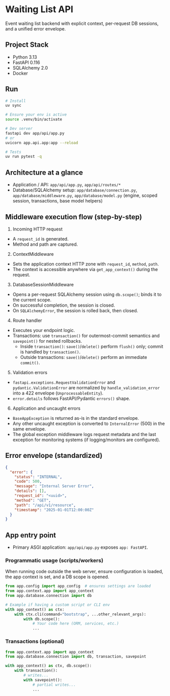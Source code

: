 # Waiting List API

Event waiting list backend with explicit context, per-request DB sessions, and a unified error envelope.

## Project Stack

- Python 3.13
- FastAPI 0.116
- SQLAlchemy 2.0
- Docker

## Run

```sh
# Install
uv sync

# Ensure your env is active
source .venv/bin/activate

# Dev server
fastapi dev app/api/app.py
# or
uvicorn app.api.app:app --reload

# Tests
uv run pytest -q
```

## Architecture at a glance

- Application / API: `app/api/app.py`, `app/api/routes/*`
- Database/SQLAlchemy setup: `app/database/connection.py`, `app/database/middleware.py`, `app/database/model.py` (engine, scoped session, transactions, base model helpers)

## Middleware execution flow (step-by-step)

1. Incoming HTTP request

- A `request_id` is generated.
- Method and path are captured.

2. ContextMiddleware

- Sets the application context HTTP zone with `request_id`, `method`, `path`.
- The context is accessible anywhere via `get_app_context()` during the request.

3. DatabaseSessionMiddleware

- Opens a per-request SQLAlchemy session using `db.scope()`; binds it to the current scope.
- On successful completion, the session is closed.
- On `SQLAlchemyError`, the session is rolled back, then closed.

4. Route handler

- Executes your endpoint logic.
- Transactions: use `transaction()` for outermost-commit semantics and `savepoint()` for nested rollbacks.
  - Inside `transaction()`: `save()`/`delete()` perform `flush()` only; commit is handled by `transaction()`.
  - Outside transactions: `save()`/`delete()` perform an immediate `commit()`.

5. Validation errors

- `fastapi.exceptions.RequestValidationError` and `pydantic.ValidationError` are normalized by `handle_validation_error` into a 422 envelope (`UnprocessableEntity`).
- `error.details` follows FastAPI/Pydantic `errors()` shape.

6. Application and uncaught errors

- `BaseAppException` is returned as-is in the standard envelope.
- Any other uncaught exception is converted to `InternalError` (500) in the same envelope.
- The global exception middleware logs request metadata and the last exception for monitoring systems (if logging/monitors are configured).

## Error envelope (standardized)

```json
{
  "error": {
    "status": "INTERNAL",
    "code": 500,
    "message": "Internal Server Error",
    "details": [],
    "request_id": "<uuid>",
    "method": "GET",
    "path": "/api/v1/resource",
    "timestamp": "2025-01-01T12:00:00Z"
  }
}
```

## App entry point

- Primary ASGI application: `app/api/app.py` exposes `app: FastAPI`.

### Programmatic usage (scripts/workers)

When running code outside the web server, ensure configuration is loaded, the app context is set, and a DB scope is opened.

```python
from app.config import app_config  # ensures settings are loaded
from app.context.app import app_context
from app.database.connection import db

# Example if having a custom script or CLI env
with app_context() as ctx:
    with ctx.cli(command="bootstrap", ...other_relevant_args):
        with db.scope():
            # Your code here (ORM, services, etc.)
            ...
```

### Transactions (optional)

```python
from app.context.app import app_context
from app.database.connection import db, transaction, savepoint

with app_context() as ctx, db.scope():
    with transaction():
        # writes...
        with savepoint():
            # partial writes...
            ...
```
